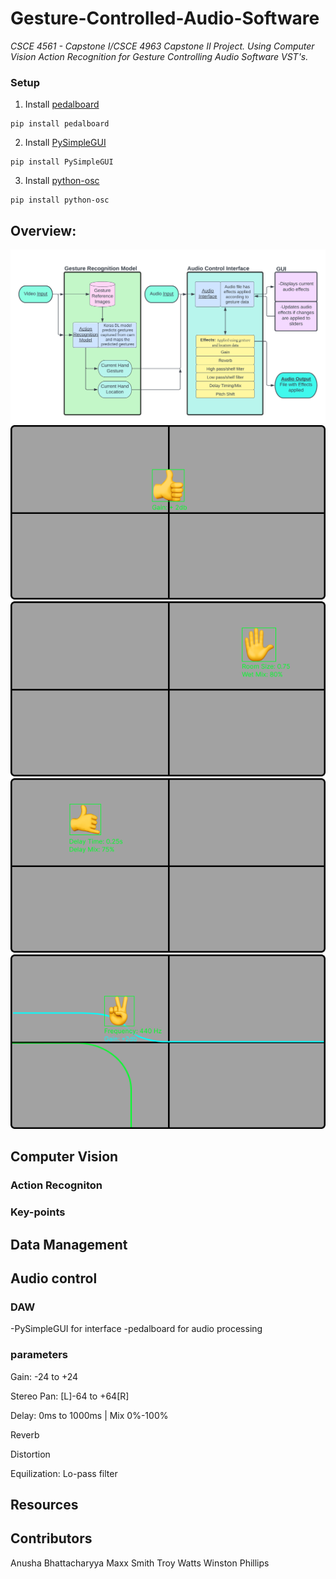 # Gesture-Controlled-Audio-Software
*CSCE 4561 - Capstone I/CSCE 4963 Capstone II Project. Using Computer Vision Action Recognition for Gesture Controlling Audio Software VST's.*
### Setup
1. Install [pedalboard](https://github.com/spotify/pedalboard)
```
pip install pedalboard
```
2. Install [PySimpleGUI](https://www.pysimplegui.org/en/latest/)
```
pip install PySimpleGUI
```
3. Install [python-osc](https://pypi.org/project/python-osc/)
```
pip install python-osc
```


## Overview:

![process flowchart](img/flowchart.png)
![Gain](img/Gain.png)
![Reverb](img/Reverb.png)
![Delay](img/Delay.png)
![Low-Pass Filter](img/Lowpass.png)

## Computer Vision
### Action Recogniton


### Key-points


## Data Management


## Audio control
### DAW
-PySimpleGUI for interface
-pedalboard for audio processing

### parameters
Gain: -24 to +24

Stereo Pan: [L]-64 to +64[R]

Delay: 0ms to 1000ms | Mix 0%-100%

Reverb

Distortion

Equilization: Lo-pass filter


## Resources

## Contributors
Anusha Bhattacharyya
Maxx Smith
Troy Watts
Winston Phillips
